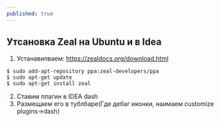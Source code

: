 ```yaml
---
published: true
---
```


## Утсановка Zeal на Ubuntu и в Idea
1) Устанавилваем:
https://zealdocs.org/download.html
```
$ sudo add-apt-repository ppa:zeal-developers/ppa
$ sudo apt-get update
$ sudo apt-get install zeal

```
2) Ставим плагин в IDEA dash
3) Размещаем его в тублбаре(Где дебаг иконки, наимаем customize plugins->dash)
